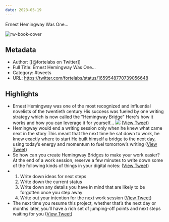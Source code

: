 ```yaml
---
date: 2023-05-19
---
```

Ernest Hemingway Was One...

![rw-book-cover](https://pbs.twimg.com/profile_images/1527701676521672707/YXvJP3ac.jpg)

## Metadata
- Author: [[@fortelabs on Twitter]]
- Full Title: Ernest Hemingway Was One...
- Category: #tweets
- URL: https://twitter.com/fortelabs/status/1659548770739056648

## Highlights
- Ernest Hemingway was one of the most recognized and influential novelists of the twentieth century
  His success was fueled by one writing strategy which is now called the "Hemingway Bridge" 
  Here's how it works and how you can leverage it for yourself... 
  ![](https://pbs.twimg.com/media/Fwfmz79XwAAiBU_.png) ([View Tweet](https://twitter.com/fortelabs/status/1659548770739056648))
- Hemingway would end a writing session only when he knew what came next in the story
  This meant that the next time he sat down to work, he knew exactly where to start
  He built himself a bridge to the next day, using today’s energy and momentum to fuel tomorrow’s writing ([View Tweet](https://twitter.com/fortelabs/status/1659548774727917568))
- So how can you create Hemingway Bridges to make your work easier?
  At the end of a work session, reserve a few minutes to write down some of the following kinds of things in your digital notes: ([View Tweet](https://twitter.com/fortelabs/status/1659548777106100225))
- 1. Write down ideas for next steps
  2. Write down the current status
  3. Write down any details you have in mind that are likely to be forgotten once you step away
  4. Write out your intention for the next work session ([View Tweet](https://twitter.com/fortelabs/status/1659548779140329472))
- The next time you resume this project, whether that’s the next day or months later, you’ll have a rich set of jumping-off points and next steps waiting for you ([View Tweet](https://twitter.com/fortelabs/status/1659548781187153920))
